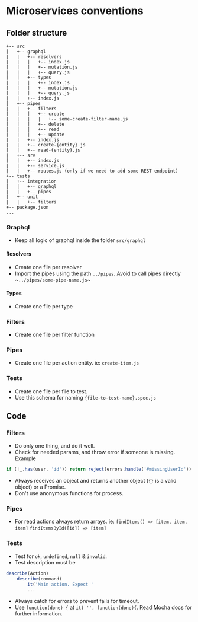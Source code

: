 # Microservices conventions
## Folder structure
```
+-- src
|   +-- graphql
|   |   +-- resolvers
|   |   |   +-- index.js
|   |   |   +-- mutation.js
|   |   |   +-- query.js
|   |   +-- types
|   |   |   +-- index.js
|   |   |   +-- mutation.js
|   |   |   +-- query.js
|   |   +-- index.js
|   +-- pipes
|   |   +-- filters
|   |   |   +-- create
|   |   |   |   +-- some-create-filter-name.js
|   |   |   +-- delete
|   |   |   +-- read
|   |   |   +-- update
|   |   +-- index.js
|   |   +-- create-{entity}.js
|   |   +-- read-{entity}.js
|   +-- srv
|   |   +-- index.js
|   |   +-- service.js
|   |   +-- routes.js (only if we need to add some REST endpoint)
+-- tests
|   +-- integration
|   |   +-- graphql
|   |   +-- pipes
|   +-- unit
|   |   +-- filters
+-- package.json
...
```
### Graphql
* Keep all logic of graphql inside the folder `src/graphql`
#### Resolvers
* Create one file per resolver
* Import the pipes using the path `../pipes`. Avoid to call pipes directly ~`../pipes/some-pipe-name.js`~
#### Types
* Create one file per type
### Filters
* Create one file per filter function
### Pipes
* Create one file per action entity. ie: `create-item.js`
### Tests
* Create one file per file to test.
* Use this schema for naming `{file-to-test-name}.spec.js`
## Code
### Filters
* Do only one thing, and do it well.
* Check for needed params, and throw error if someone is missing. Example
```javaScript
if (!_.has(user, 'id')) return reject(errors.handle('#missingUserId'))
```
* Always receives an object and returns another object (`{}` is a valid object) or a Promise.
* Don't use anonymous functions for process.

### Pipes

* For read actions always return arrays. ie: `findItems() => [item, item, item]` `findItemsById([id]) => [item]`

### Tests

* Test for `ok`, `undefined`, `null` & `invalid`.
* Test description must be
```javaScript
describe(Action)
    describe(command)
        it('Main action. Expect '
        ...
```
* Always catch for errors to prevent fails for timeout.
* Use `function(done) {` at `it( '', function(done){`. Read Mocha docs for further information.

